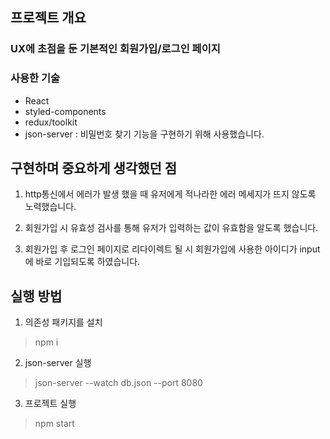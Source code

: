 ## 프로젝트 개요

### UX에 초점을 둔 기본적인 회원가입/로그인 페이지

### 사용한 기술

- React
- styled-components
- redux/toolkit
- json-server : 비밀번호 찾기 기능을 구현하기 위해 사용했습니다.

## 구현하며 중요하게 생각했던 점

1. http통신에서 에러가 발생 했을 때
   유저에게 적나라한 에러 메세지가 뜨지 않도록 노력했습니다.

2. 회원가입 시 유효성 검사를 통해
   유저가 입력하는 값이 유효함을 알도록 했습니다.

3. 회원가입 후 로그인 페이지로 리다이렉트 될 시
   회원가입에 사용한 아이디가 input에 바로 기입되도록 하였습니다.


## 실행 방법
1. 의존성 패키지를 설치
> npm i

2. json-server 실행
> json-server --watch db.json --port 8080

3. 프로젝트 실행
> npm start
